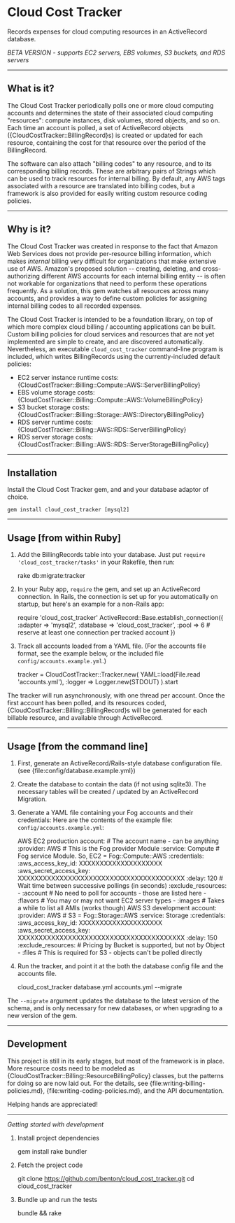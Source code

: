 Cloud Cost Tracker
================
Records expenses for cloud computing resources in an ActiveRecord database.

  *BETA VERSION - supports EC2 servers, EBS volumes, S3 buckets, and RDS servers*


----------------
What is it?
----------------
The Cloud Cost Tracker periodically polls one or more cloud computing accounts and determines the state of their associated cloud computing "resources": compute instances, disk volumes, stored objects, and so on. Each time an account is polled, a set of ActiveRecord objects ({CloudCostTracker::BillingRecord}s) is created or updated for each resource, containing the cost for that resource over the period of the BillingRecord.

The software can also attach "billing codes" to any resource, and to its corresponding billing records. These are arbitrary pairs of Strings which can be used to track resources for internal billing. By default, any AWS tags associated with a resource are translated into billing codes, but a framework is also provided for easily writing custom resource coding policies.

----------------
Why is it?
----------------
The Cloud Cost Tracker was created in response to the fact that Amazon Web Services does not provide per-resource billing information, which makes *internal* billing very difficult for organizations that make extensive use of AWS. Amazon's proposed solution -- creating, deleting, and cross-authorizing different AWS accounts for each internal billing entity -- is often not workable for organizations that need to perform these operations frequently. As a solution, this gem watches all resources across many accounts, and provides a way to define custom policies for assigning internal billing codes to all recorded expenses.

The Cloud Cost Tracker is intended to be a foundation library, on top of which more complex cloud billing / accounting applications can be built. Custom billing policies for cloud services and resources that are not yet implemented are simple to create, and are discovered automatically. Nevertheless, an executable `cloud_cost_tracker` command-line program is included, which writes BillingRecords using the currently-included default policies:

  * EC2 server instance runtime costs:
    {CloudCostTracker::Billing::Compute::AWS::ServerBillingPolicy}
  * EBS volume storage costs:
    {CloudCostTracker::Billing::Compute::AWS::VolumeBillingPolicy}
  * S3 bucket storage costs:
    {CloudCostTracker::Billing::Storage::AWS::DirectoryBillingPolicy}
  * RDS server runtime costs:
    {CloudCostTracker::Billing::AWS::RDS::ServerBillingPolicy}
  * RDS server storage costs:
    {CloudCostTracker::Billing::AWS::RDS::ServerStorageBillingPolicy}


----------------
Installation
----------------
Install the Cloud Cost Tracker gem, and and your database adaptor of choice.

    gem install cloud_cost_tracker [mysql2]


----------------
Usage [from within Ruby]
----------------
1) Add the BillingRecords table into your database.
   Just put `require 'cloud_cost_tracker/tasks'` in your Rakefile, then run:

    rake db:migrate:tracker

2) In your Ruby app, `require` the gem, and set up an ActiveRecord connection.
   In Rails, the connection is set up for you automatically on startup,
   but here's an example for a non-Rails app:

    require 'cloud_cost_tracker'
    ActiveRecord::Base.establish_connection({
      :adapter => 'mysql2', :database => 'cloud_cost_tracker',
      :pool => 6    # reserve at least one connection per tracked account
    })

3) Track all accounts loaded from a YAML file.
  (For the accounts file format, see the example below,
    or the included file `config/accounts.example.yml`.)

    tracker = CloudCostTracker::Tracker.new(
      YAML::load(File.read 'accounts.yml'), :logger => Logger.new(STDOUT)
    ).start

The tracker will run asynchronously, with one thread per account.
Once the first account has been polled, and its resources coded,
{CloudCostTracker::Billing::BillingRecord}s will be generated for
each billable resource, and available through ActiveRecord.


----------------
Usage [from the command line]
----------------
1) First, generate an ActiveRecord/Rails-style database configuration file.
  (see {file:config/database.example.yml})

2) Create the database to contain the data (if not using sqlite3).
   The necessary tables will be created / updated by an ActiveRecord Migration.

3) Generate a YAML file containing your Fog accounts and their credentials:
   Here are the contents of the example file: `config/accounts.example.yml`:

     AWS EC2 production account:   # The account name - can be anything
       :provider: AWS      # This is the Fog provider Module
       :service: Compute   # Fog service Module. So, EC2 = Fog::Compute::AWS
       :credentials:
         :aws_access_key_id: XXXXXXXXXXXXXXXXXXXX
         :aws_secret_access_key: XXXXXXXXXXXXXXXXXXXXXXXXXXXXXXXXXXXXXXXX
       :delay: 120 # Wait time between successive pollings (in seconds)
       :exclude_resources:
       - :account  # No need to poll for accounts - those are listed here
       - :flavors  # You may or may not want EC2 server types
       - :images   # Takes a while to list all AMIs (works though)
     AWS S3 development account:
       :provider: AWS     # S3 = Fog::Storage::AWS
       :service: Storage
       :credentials:
         :aws_access_key_id: XXXXXXXXXXXXXXXXXXXX
         :aws_secret_access_key: XXXXXXXXXXXXXXXXXXXXXXXXXXXXXXXXXXXXXXXX
       :delay: 150
       :exclude_resources:  # Pricing by Bucket is supported, but not by Object
       - :files # This is required for S3 - objects can't be polled directly

4) Run the tracker, and point it at the both the database config file
   and the accounts file.

    cloud_cost_tracker database.yml accounts.yml --migrate

  The `--migrate` argument updates the database to the latest version of the
  schema, and is only necessary for new databases, or when upgrading to a new
  version of the gem.


----------------
Development
----------------
This project is still in its early stages, but most of the framework is in place.
More resource costs need to be modeled as
{CloudCostTracker::Billing::ResourceBillingPolicy} classes, but the patterns for
doing so are now laid out. For the details, see {file:writing-billing-policies.md},
{file:writing-coding-policies.md}, and the API documentation.

Helping hands are appreciated!

----------------
*Getting started with development*

1) Install project dependencies

    gem install rake bundler

2) Fetch the project code

    git clone https://github.com/benton/cloud_cost_tracker.git
    cd cloud_cost_tracker

3) Bundle up and run the tests

    bundle && rake


